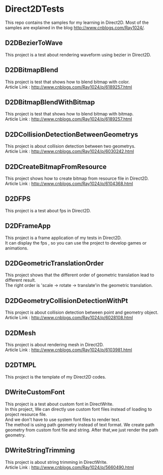 # Direct2DTests
This repo contains the samples for my learning in Direct2D. Most of the samples are explained in the blog http://www.cnblogs.com/Ray1024/.

## D2DBezierToWave
This project is a test about rendering waveform using bezier in Direct2D.

## D2DBitmapBlend
This project is test that shows how to blend bitmap with color.</br>
Article Link : http://www.cnblogs.com/Ray1024/p/6189257.html

## D2DBitmapBlendWithBitmap
This project is test that shows how to blend bitmap with bitmap.</br>
Article Link : http://www.cnblogs.com/Ray1024/p/6189257.html

## D2DCollisionDetectionBetweenGeometrys
This project is about collision detection between two geometrys.</br>
Article Link : http://www.cnblogs.com/Ray1024/p/6030242.html

## D2DCreateBitmapFromResource
This project shows how to create bitmap from resource file in Direct2D.</br>
Article Link : http://www.cnblogs.com/Ray1024/p/6104368.html

## D2DFPS
This project is a test about fps in Direct2D.

## D2DFrameApp
This project is a frame application of my tests in Direct2D.</br>
It can display the fps , so you can use the project to develop games or animations.

## D2DGeometricTranslationOrder
This project shows that the different order of geometric translation lead to different result.</br>
The right order is 'scale -> rotate -> translate'in the geometric translation.

## D2DGeometryCollisionDetectionWithPt
This project is about collision detection between point and geometry object.</br>
Article Link : http://www.cnblogs.com/Ray1024/p/6028108.html

## D2DMesh
This project is about rendering mesh in Direct2D.</br>
Article Link : http://www.cnblogs.com/Ray1024/p/6103981.html

## D2DTMPL
This project is the template of my Direct2D codes.

## DWriteCustomFont
This project is a test about custom font in DirectWrite.</br>
In this project, We can directly use custom font files instead of loading to project resource file.</br>
And we don't have to use system font files to render text.</br>
The method is using path geometry instead of text format. We create path geometry from custom font file and string. After that,we just render the path geometry.

## DWriteStringTrimming
This project is about string trimming in DirectWrite.</br>
Article Link : http://www.cnblogs.com/Ray1024/p/5660490.html
